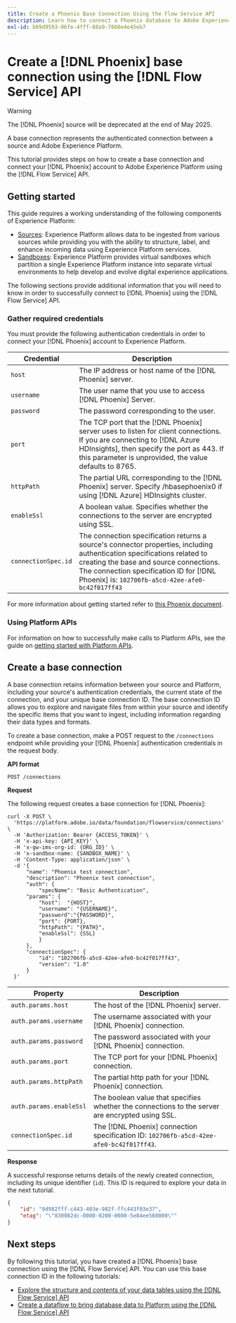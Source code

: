 ```yaml
---
title: Create a Phoenix Base Connection Using the Flow Service API
description: Learn how to connect a Phoenix database to Adobe Experience Platform using the Flow Service API.
exl-id: b69d9593-06fe-4fff-88a9-7860e4e45eb7
---
```

# Create a [!DNL Phoenix] base connection using the [!DNL Flow Service] API

>[!WARNING]
>
>The [!DNL Phoenix] source will be deprecated at the end of May 2025.

A base connection represents the authenticated connection between a source and Adobe Experience Platform.

This tutorial provides steps on how to create a base connection and  connect your [!DNL Phoenix] account to Adobe Experience Platform using the [!DNL Flow Service] API.

## Getting started

This guide requires a working understanding of the following components of Experience Platform:

* [Sources](../../../../home.md): Experience Platform allows data to be ingested from various sources while providing you with the ability to structure, label, and enhance incoming data using Experience Platform services.
* [Sandboxes](../../../../../sandboxes/home.md): Experience Platform provides virtual sandboxes which partition a single Experience Platform instance into separate virtual environments to help develop and evolve digital experience applications.

The following sections provide additional information that you will need to know in order to successfully connect to [!DNL Phoenix] using the [!DNL Flow Service] API.

### Gather required credentials

You must provide the following authentication credentials in order to connect your [!DNL Phoenix] account to Experience Platform.

| Credential | Description |
| ---------- | ----------- |
| `host` | The IP address or host name of the [!DNL Phoenix] server. |
| `username` | The user name that you use to access [!DNL Phoenix] Server. |
| `password` | The password corresponding to the user. |
| `port` | The TCP port that the [!DNL Phoenix] server uses to listen for client connections. If you are connecting to [!DNL Azure HDInsights], then specify the port as 443. If this parameter is unprovided, the value defaults to 8765. |
| `httpPath` | The partial URL corresponding to the [!DNL Phoenix] server. Specify /hbasephoenix0 if using [!DNL Azure] HDInsights cluster. |
| `enableSsl` | A boolean value. Specifies whether the connections to the server are encrypted using SSL. |
| `connectionSpec.id` | The connection specification returns a source's connector properties, including authentication specifications related to creating the base and source connections. The connection specification ID for [!DNL Phoenix] is: `102706fb-a5cd-42ee-afe0-bc42f017ff43` |

For more information about getting started refer to [this Phoenix document](https://python-phoenixdb.readthedocs.io/en/latest/api.html).

### Using Platform APIs

For information on how to successfully make calls to Platform APIs, see the guide on [getting started with Platform APIs](../../../../../landing/api-guide.md).

## Create a base connection

A base connection retains information between your source and Platform, including your source's authentication credentials, the current state of the connection, and your unique base connection ID. The base connection ID allows you to explore and navigate files from within your source and identify the specific items that you want to ingest, including information regarding their data types and formats.

To create a base connection, make a POST request to the `/connections` endpoint while providing your [!DNL Phoenix] authentication credentials in the request body.

**API format**

```https
POST /connections
```

**Request**

The following request creates a base connection for [!DNL Phoenix]:

```shell
curl -X POST \
  'https://platform.adobe.io/data/foundation/flowservice/connections' \
  -H 'Authorization: Bearer {ACCESS_TOKEN}' \
  -H 'x-api-key: {API_KEY}' \
  -H 'x-gw-ims-org-id: {ORG_ID}' \
  -H 'x-sandbox-name: {SANDBOX_NAME}' \
  -H 'Content-Type: application/json' \
  -d '{
      "name": "Phoenix test connection",
      "description": "Phoenix test connection",
      "auth": {
          "specName": "Basic Authentication",
      "params": {
          "host":  "{HOST}",
          "username": "{USERNAME}",
          "password":"{PASSWORD}",
          "port": {PORT},
          "httpPath": "{PATH}",
          "enableSsl": {SSL}
          }
      },
      "connectionSpec": {
          "id": "102706fb-a5cd-42ee-afe0-bc42f017ff43",
          "version": "1.0"
      }
  }'
```

| Property | Description |
| --------- | ----------- |
| `auth.params.host` | The host of the [!DNL Phoenix] server. |
| `auth.params.username` | The username associated with your [!DNL Phoenix] connection. |
| `auth.params.password` | The password associated with your [!DNL Phoenix] connection. |
| `auth.params.port` | The TCP port for your [!DNL Phoenix] connection. |
| `auth.params.httpPath` | The partial http path for your [!DNL Phoenix] connection. |
| `auth.params.enableSsl` | The boolean value that specifies whether the connections to the server are encrypted using SSL. |
| `connectionSpec.id` | The [!DNL Phoenix] connection specification ID: `102706fb-a5cd-42ee-afe0-bc42f017ff43`. |

**Response**

A successful response returns details of the newly created connection, including its unique identifier (`id`). This ID is required to explore your data in the next tutorial.

```json
{
    "id": "0d982fff-c443-403e-982f-ffc443f03e37",
    "etag": "\"830082dc-0000-0200-0000-5e84ee560000\""
}
```

## Next steps

By following this tutorial, you have created a [!DNL Phoenix] base connection using the [!DNL Flow Service] API. You can use this base connection ID in the following tutorials:

* [Explore the structure and contents of your data tables using the [!DNL Flow Service] API](../../explore/tabular.md)
* [Create a dataflow to bring database data to Platform using the [!DNL Flow Service] API](../../collect/database-nosql.md)
